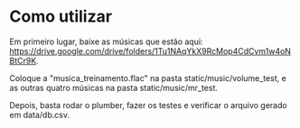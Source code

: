 # Como utilizar
Em primeiro lugar, baixe as músicas que estão aqui: https://drive.google.com/drive/folders/1Tu1NAqYkX9RcMop4CdCvm1w4oNBtCr9K.

Coloque a "musica_treinamento.flac" na pasta static/music/volume_test, e as outras quatro músicas na pasta static/music/mr_test.

Depois, basta rodar o plumber, fazer os testes e verificar o arquivo gerado em data/db.csv.
